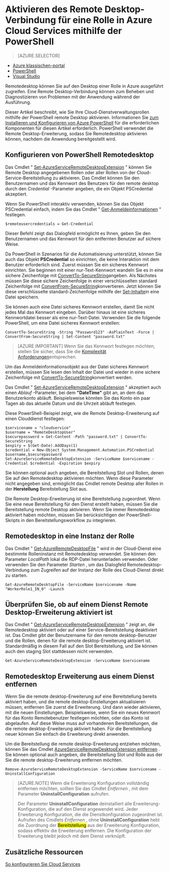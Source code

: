 <properties
pageTitle="Aktivieren des Remote Desktop-Verbindung für eine Rolle in Azure Cloud Services mithilfe der PowerShell"
description="So konfigurieren Sie Ihre Azure-Cloud-Service-Anwendung mithilfe von PowerShell remote desktop-Verbindungen zulassen"
services="cloud-services"
documentationCenter=""
authors="thraka"
manager="timlt"
editor=""/>
<tags
ms.service="cloud-services"
ms.workload="tbd"
ms.tgt_pltfrm="na"
ms.devlang="na"
ms.topic="article"
ms.date="08/05/2016"
ms.author="adegeo"/>

# <a name="enable-remote-desktop-connection-for-a-role-in-azure-cloud-services-using-powershell"></a>Aktivieren des Remote Desktop-Verbindung für eine Rolle in Azure Cloud Services mithilfe der PowerShell

>[AZURE.SELECTOR]
- [Azure klassischen-portal](cloud-services-role-enable-remote-desktop.md)
- [PowerShell](cloud-services-role-enable-remote-desktop-powershell.md)
- [Visual Studio](../vs-azure-tools-remote-desktop-roles.md)


Remotedesktop können Sie auf den Desktop einer Rolle in Azure ausgeführt zugreifen. Eine Remote Desktop-Verbindung können zum Beheben und Diagnostizieren von Problemen mit der Anwendung während der Ausführung.

Dieser Artikel beschreibt, wie Sie Ihre Cloud-Dienstverwaltungsrollen mithilfe der PowerShell remote Desktop aktivieren. Informationen Sie [zum Installieren und Konfigurieren von Azure PowerShell](../powershell-install-configure.md) für die erforderlichen Komponenten für diesen Artikel erforderlich. PowerShell verwendet die Remote Desktop-Erweiterung, sodass Sie Remotedesktop aktivieren können, nachdem die Anwendung bereitgestellt wird.


## <a name="configure-remote-desktop-from-powershell"></a>Konfigurieren von PowerShell Remotedesktop

Das Cmdlet " [Set-AzureServiceRemoteDesktopExtension](https://msdn.microsoft.com/library/azure/dn495117.aspx) " können Sie Remote Desktop angegebenen Rollen oder aller Rollen von der Cloud-Service-Bereitstellung zu aktivieren. Das Cmdlet können Sie den Benutzernamen und das Kennwort des Benutzers für den remote desktop durch den *Credential* -Parameter angeben, die ein Objekt PSCredential akzeptiert.

Wenn Sie PowerShell interaktiv verwenden, können Sie das Objekt PSCredential einfach, indem Sie das Cmdlet " [Get-Anmeldeinformationen](https://technet.microsoft.com/library/hh849815.aspx) " festlegen.

```
$remoteusercredentials = Get-Credential
```

Dieser Befehl zeigt das Dialogfeld ermöglicht es Ihnen, geben Sie den Benutzernamen und das Kennwort für den entfernten Benutzer auf sichere Weise.

Da PowerShell in Szenarios für die Automatisierung unterstützt, können Sie auch das Objekt **PSCredential** so einrichten, die keine Interaktion mit dem Benutzer erforderlich sind. Zuerst müssen Sie ein sicheres Kennwort einrichten. Sie beginnen mit einer nur-Text-Kennwort wandeln Sie es in eine sichere Zeichenfolge mit [ConvertTo-SecureString](https://technet.microsoft.com/library/hh849818.aspx)angeben. Als Nächstes müssen Sie diese sichere Zeichenfolge in einer verschlüsselten standard Zeichenfolge mit [ConvertFrom-SecureString](https://technet.microsoft.com/library/hh849814.aspx)konvertieren. Jetzt können Sie diese verschlüsselte standard-Zeichenfolge mithilfe der [Set-Inhalte](https://technet.microsoft.com/library/ee176959.aspx)in eine Datei speichern.

Sie können auch eine Datei sicheres Kennwort erstellen, damit Sie nicht jedes Mal das Kennwort eingeben. Darüber hinaus ist eine sicheres Kennwortdatei besser als eine nur-Text-Datei. Verwenden Sie die folgende PowerShell, um eine Datei sicheres Kennwort erstellen:

```
ConvertTo-SecureString -String "Password123" -AsPlainText -Force | ConvertFrom-SecureString | Set-Content "password.txt"
```

>[AZURE.IMPORTANT] Wenn Sie das Kennwort festlegen möchten, stellen Sie sicher, dass Sie die [Komplexität Anforderungen](https://technet.microsoft.com/library/cc786468.aspx)entsprechen.

Um das Anmeldeinformationsobjekt aus der Datei sicheres Kennwort erstellen, müssen Sie lesen den Inhalt der Datei und wieder in eine sichere Zeichenfolge mit [ConvertTo-SecureString](https://technet.microsoft.com/library/hh849818.aspx)konvertiert werden.

Das Cmdlet " [Set-AzureServiceRemoteDesktopExtension](https://msdn.microsoft.com/library/azure/dn495117.aspx) " akzeptiert auch einen *Ablauf* -Parameter, bei dem **"DateTime"** gibt an, an dem das Benutzerkonto abläuft. Beispielsweise könnten Sie das Konto ein paar Tagen ab das aktuelle Datum und die Uhrzeit abläuft festlegen.

Diese PowerShell-Beispiel zeigt, wie die Remote Desktop-Erweiterung auf einen Clouddienst festlegen:

```
$servicename = "cloudservice"
$username = "RemoteDesktopUser"
$securepassword = Get-Content -Path "password.txt" | ConvertTo-SecureString
$expiry = $(Get-Date).AddDays(1)
$credential = New-Object System.Management.Automation.PSCredential $username,$securepassword
Set-AzureServiceRemoteDesktopExtension -ServiceName $servicename -Credential $credential -Expiration $expiry
```
Sie können optional auch angeben, die Bereitstellung Slot und Rollen, denen Sie auf den Remotedesktop aktivieren möchten. Wenn diese Parameter nicht angegeben sind, ermöglicht das Cmdlet remote Desktop aller Rollen in der **Herstellung** Bereitstellung Slot aus.

Die Remote Desktop-Erweiterung ist eine Bereitstellung zugeordnet. Wenn Sie eine neue Bereitstellung für den Dienst erstellt haben, müssen Sie die Bereitstellung remote Desktop aktivieren. Wenn Sie immer Remotedesktop aktiviert haben möchten, müssen Sie berücksichtigen der PowerShell-Skripts in den Bereitstellungsworkflow zu integrieren.


## <a name="remote-desktop-into-a-role-instance"></a>Remotedesktop in eine Instanz der Rolle
Das Cmdlet " [Get-AzureRemoteDesktopFile](https://msdn.microsoft.com/library/azure/dn495261.aspx) " wird in der Cloud-Dienst eine bestimmte Rolleninstanz mit Remotedesktop verwendet. Sie können den Parameter *LocalPath* lokal die RDP-Datei herunterladen verwenden. Oder verwenden Sie den Parameter *Starten* , um das Dialogfeld Remotedesktop-Verbindung zum Zugreifen auf der Instanz der Rolle des Cloud-Dienst direkt zu starten.

```
Get-AzureRemoteDesktopFile -ServiceName $servicename -Name "WorkerRole1_IN_0" -Launch
```


## <a name="check-if-remote-desktop-extension-is-enabled-on-a-service"></a>Überprüfen Sie, ob auf einem Dienst Remote Desktop-Erweiterung aktiviert ist
Das Cmdlet " [Get-AzureServiceRemoteDesktopExtension](https://msdn.microsoft.com/library/azure/dn495261.aspx) " zeigt an, die Remotedesktop aktiviert oder auf einer Service-Bereitstellung deaktiviert ist. Das Cmdlet gibt der Benutzername für den remote desktop-Benutzer und die Rollen, denen für die remote desktop-Erweiterung aktiviert ist. Standardmäßig in diesem Fall auf den Slot Bereitstellung, und Sie können auch den staging Slot stattdessen nicht verwenden.

```
Get-AzureServiceRemoteDesktopExtension -ServiceName $servicename
```

## <a name="remove-remote-desktop-extension-from-a-service"></a>Remotedesktop Erweiterung aus einem Dienst entfernen
Wenn Sie die remote desktop-Erweiterung auf eine Bereitstellung bereits aktiviert haben, und die remote desktop-Einstellungen aktualisieren müssen, entfernen Sie zuerst die Erweiterung. Und dann wieder aktivieren, mit die neuen Einstellungen. Beispielsweise, wenn Sie ein neues Kennwort für das Konto Remotebenutzer festlegen möchten, oder das Konto ist abgelaufen. Auf diese Weise muss auf vorhandenen Bereitstellungen, die die remote desktop-Erweiterung aktiviert haben. Für die Bereitstellung neuer können Sie einfach die Erweiterung direkt anwenden.

Um die Bereitstellung die remote desktop-Erweiterung entziehen möchten, können Sie das Cmdlet [AzureServiceRemoteDesktopExtension entfernen](https://msdn.microsoft.com/library/azure/dn495280.aspx) . Sie können optional auch angeben, die Bereitstellung Slot und Rolle aus der Sie die remote desktop-Erweiterung entfernen möchten.

```
Remove-AzureServiceRemoteDesktopExtension -ServiceName $servicename -UninstallConfiguration
```

>[AZURE.NOTE] Wenn die Erweiterung Konfiguration vollständig entfernen möchten, sollten Sie das Cmdlet *Entfernen* , mit dem Parameter **UninstallConfiguration** aufrufen.
>
>Der Parameter **UninstallConfiguration** deinstalliert alle Erweiterung-Konfiguration, die auf den Dienst angewendet wird. Jeder Erweiterung Konfiguration, die die Dienstkonfiguration zugeordnet ist. Aufrufen des Cmdlets *Entfernen* , ohne **UninstallConfiguration** hebt die Zuordnung der <mark>Bereitstellung</mark> aus der Erweiterung Konfiguration, sodass effektiv die Erweiterung entfernen. Die Konfiguration der Erweiterung bleibt jedoch mit dem Dienst verknüpft.



## <a name="additional-resources"></a>Zusätzliche Ressourcen

[So konfigurieren Sie Cloud Services](cloud-services-how-to-configure.md)
